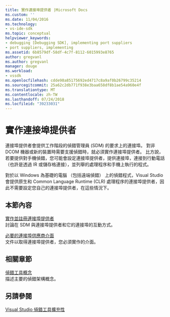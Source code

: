 ```yaml
---
title: 實作連接埠提供者 |Microsoft Docs
ms.custom: ''
ms.date: 11/04/2016
ms.technology:
- vs-ide-sdk
ms.topic: conceptual
helpviewer_keywords:
- debugging [Debugging SDK], implementing port suppliers
- port suppliers, implementing
ms.assetid: 6b8579df-58df-4c7f-8112-6015993e8765
author: gregvanl
ms.author: gregvanl
manager: douge
ms.workload:
- vssdk
ms.openlocfilehash: cdde98a85175692ed4717c8a9af0b26799c35214
ms.sourcegitcommit: 25a62c2db771f938e3baa658df8b1ae54a960e4f
ms.translationtype: MT
ms.contentlocale: zh-TW
ms.lasthandoff: 07/24/2018
ms.locfileid: "39233031"
---
```

# <a name="implement-a-port-supplier"></a>實作連接埠提供者
連接埠提供者會提供工作階段的偵錯管理員 (SDM) 的要求上的連接埠。 對非 DCOM 機器或新的裝置時需要支援偵錯時，就必須實作連接埠提供者。 比方說，若要提供對手機偵錯，您可能會設定連接埠提供者，提供連接埠，連接到行動電話 （也許是透過 IR 或儲存格連接），並列舉的處理程序和手機上執行的程式。  
  
 對於以 Windows 為基礎的電腦 （包括遠端偵錯） 上的偵錯程式，Visual Studio 會提供原生和 Common Language Runtime (CLR) 處理程序的連接埠提供者，因此不需要設定您自己的連接埠提供者，在這些情況下。  
  
## <a name="in-this-section"></a>本節內容  
 [實作並註冊連接埠提供者](../../extensibility/debugger/implementing-and-registering-a-port-supplier.md)  
 討論在 SDM 與連接埠提供者和它的連接埠的互動方式。  
  
 [必要的連接埠供應商介面](../../extensibility/debugger/required-port-supplier-interfaces.md)  
 文件以取得連接埠提供者，您必須實作的介面。  
  
## <a name="related-sections"></a>相關章節  
 [偵錯工具概念](../../extensibility/debugger/debugger-concepts.md)  
 描述主要的偵錯架構概念。  
  
## <a name="see-also"></a>另請參閱  
 [Visual Studio 偵錯工具擴充性](../../extensibility/debugger/visual-studio-debugger-extensibility.md)